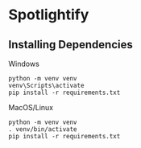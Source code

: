 # Spotlightify

## Installing Dependencies
Windows
```
python -m venv venv
venv\Scripts\activate
pip install -r requirements.txt
``` 

MacOS/Linux
```
python -m venv venv
. venv/bin/activate
pip install -r requirements.txt
``` 
